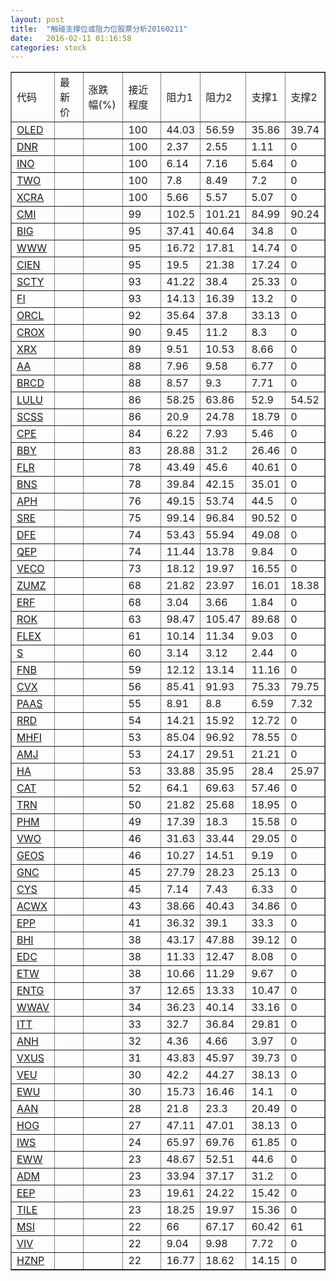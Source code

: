 ```yaml
---
layout: post
title:  "触碰支撑位或阻力位股票分析20160211"
date:   2016-02-11 01:16:58
categories: stock
---
```

<script type="text/javascript">
var stockList = []
stockList.push('gb_oled');
stockList.push('gb_dnr');
stockList.push('gb_ino');
stockList.push('gb_two');
stockList.push('gb_xcra');
stockList.push('gb_cmi');
stockList.push('gb_big');
stockList.push('gb_www');
stockList.push('gb_cien');
stockList.push('gb_scty');
stockList.push('gb_fi');
stockList.push('gb_orcl');
stockList.push('gb_crox');
stockList.push('gb_xrx');
stockList.push('gb_aa');
stockList.push('gb_brcd');
stockList.push('gb_lulu');
stockList.push('gb_scss');
stockList.push('gb_cpe');
stockList.push('gb_bby');
stockList.push('gb_flr');
stockList.push('gb_bns');
stockList.push('gb_aph');
stockList.push('gb_sre');
stockList.push('gb_dfe');
stockList.push('gb_qep');
stockList.push('gb_veco');
stockList.push('gb_zumz');
stockList.push('gb_erf');
stockList.push('gb_rok');
stockList.push('gb_flex');
stockList.push('gb_s');
stockList.push('gb_fnb');
stockList.push('gb_cvx');
stockList.push('gb_paas');
stockList.push('gb_rrd');
stockList.push('gb_mhfi');
stockList.push('gb_amj');
stockList.push('gb_ha');
stockList.push('gb_cat');
stockList.push('gb_trn');
stockList.push('gb_phm');
stockList.push('gb_vwo');
stockList.push('gb_geos');
stockList.push('gb_gnc');
stockList.push('gb_cys');
stockList.push('gb_acwx');
stockList.push('gb_epp');
stockList.push('gb_bhi');
stockList.push('gb_edc');
stockList.push('gb_etw');
stockList.push('gb_entg');
stockList.push('gb_wwav');
stockList.push('gb_itt');
stockList.push('gb_anh');
stockList.push('gb_vxus');
stockList.push('gb_veu');
stockList.push('gb_ewu');
stockList.push('gb_aan');
stockList.push('gb_hog');
stockList.push('gb_iws');
stockList.push('gb_eww');
stockList.push('gb_adm');
stockList.push('gb_eep');
stockList.push('gb_tile');
stockList.push('gb_msi');
stockList.push('gb_viv');
stockList.push('gb_hznp');
</script>
<table border="1">
 <tr>
 <td>代码</td>
 <td>最新价</td>
 <td>涨跌幅(%)</td>
 <td>接近程度</td>
 <td>阻力1</td>
 <td>阻力2</td>
 <td>支撑1</td>
 <td>支撑2</td>
</tr>
  <tr id="oled" class="red">
  <td><a href="http://stock.finance.sina.com.cn/usstock/quotes/OLED.html" target="_blank">OLED</a></td><td></td><td></td><td>100</td><td>44.03</td><td>56.59</td><td>35.86</td><td>39.74</td></tr>
  <tr id="dnr" class="green">
  <td><a href="http://stock.finance.sina.com.cn/usstock/quotes/DNR.html" target="_blank">DNR</a></td><td></td><td></td><td>100</td><td>2.37</td><td>2.55</td><td>1.11</td><td>0</td></tr>
  <tr id="ino" class="red">
  <td><a href="http://stock.finance.sina.com.cn/usstock/quotes/INO.html" target="_blank">INO</a></td><td></td><td></td><td>100</td><td>6.14</td><td>7.16</td><td>5.64</td><td>0</td></tr>
  <tr id="two" class="green">
  <td><a href="http://stock.finance.sina.com.cn/usstock/quotes/TWO.html" target="_blank">TWO</a></td><td></td><td></td><td>100</td><td>7.8</td><td>8.49</td><td>7.2</td><td>0</td></tr>
  <tr id="xcra" class="green">
  <td><a href="http://stock.finance.sina.com.cn/usstock/quotes/XCRA.html" target="_blank">XCRA</a></td><td></td><td></td><td>100</td><td>5.66</td><td>5.57</td><td>5.07</td><td>0</td></tr>
  <tr id="cmi" class="red">
  <td><a href="http://stock.finance.sina.com.cn/usstock/quotes/CMI.html" target="_blank">CMI</a></td><td></td><td></td><td>99</td><td>102.5</td><td>101.21</td><td>84.99</td><td>90.24</td></tr>
  <tr id="big" class="red">
  <td><a href="http://stock.finance.sina.com.cn/usstock/quotes/BIG.html" target="_blank">BIG</a></td><td></td><td></td><td>95</td><td>37.41</td><td>40.64</td><td>34.8</td><td>0</td></tr>
  <tr id="www" class="red">
  <td><a href="http://stock.finance.sina.com.cn/usstock/quotes/WWW.html" target="_blank">WWW</a></td><td></td><td></td><td>95</td><td>16.72</td><td>17.81</td><td>14.74</td><td>0</td></tr>
  <tr id="cien" class="green">
  <td><a href="http://stock.finance.sina.com.cn/usstock/quotes/CIEN.html" target="_blank">CIEN</a></td><td></td><td></td><td>95</td><td>19.5</td><td>21.38</td><td>17.24</td><td>0</td></tr>
  <tr id="scty" class="green">
  <td><a href="http://stock.finance.sina.com.cn/usstock/quotes/SCTY.html" target="_blank">SCTY</a></td><td></td><td></td><td>93</td><td>41.22</td><td>38.4</td><td>25.33</td><td>0</td></tr>
  <tr id="fi" class="green">
  <td><a href="http://stock.finance.sina.com.cn/usstock/quotes/FI.html" target="_blank">FI</a></td><td></td><td></td><td>93</td><td>14.13</td><td>16.39</td><td>13.2</td><td>0</td></tr>
  <tr id="orcl" class="red">
  <td><a href="http://stock.finance.sina.com.cn/usstock/quotes/ORCL.html" target="_blank">ORCL</a></td><td></td><td></td><td>92</td><td>35.64</td><td>37.8</td><td>33.13</td><td>0</td></tr>
  <tr id="crox" class="red">
  <td><a href="http://stock.finance.sina.com.cn/usstock/quotes/CROX.html" target="_blank">CROX</a></td><td></td><td></td><td>90</td><td>9.45</td><td>11.2</td><td>8.3</td><td>0</td></tr>
  <tr id="xrx" class="green">
  <td><a href="http://stock.finance.sina.com.cn/usstock/quotes/XRX.html" target="_blank">XRX</a></td><td></td><td></td><td>89</td><td>9.51</td><td>10.53</td><td>8.66</td><td>0</td></tr>
  <tr id="aa" class="red">
  <td><a href="http://stock.finance.sina.com.cn/usstock/quotes/AA.html" target="_blank">AA</a></td><td></td><td></td><td>88</td><td>7.96</td><td>9.58</td><td>6.77</td><td>0</td></tr>
  <tr id="brcd" class="green">
  <td><a href="http://stock.finance.sina.com.cn/usstock/quotes/BRCD.html" target="_blank">BRCD</a></td><td></td><td></td><td>88</td><td>8.57</td><td>9.3</td><td>7.71</td><td>0</td></tr>
  <tr id="lulu" class="green">
  <td><a href="http://stock.finance.sina.com.cn/usstock/quotes/LULU.html" target="_blank">LULU</a></td><td></td><td></td><td>86</td><td>58.25</td><td>63.86</td><td>52.9</td><td>54.52</td></tr>
  <tr id="scss" class="red">
  <td><a href="http://stock.finance.sina.com.cn/usstock/quotes/SCSS.html" target="_blank">SCSS</a></td><td></td><td></td><td>86</td><td>20.9</td><td>24.78</td><td>18.79</td><td>0</td></tr>
  <tr id="cpe" class="red">
  <td><a href="http://stock.finance.sina.com.cn/usstock/quotes/CPE.html" target="_blank">CPE</a></td><td></td><td></td><td>84</td><td>6.22</td><td>7.93</td><td>5.46</td><td>0</td></tr>
  <tr id="bby" class="red">
  <td><a href="http://stock.finance.sina.com.cn/usstock/quotes/BBY.html" target="_blank">BBY</a></td><td></td><td></td><td>83</td><td>28.88</td><td>31.2</td><td>26.46</td><td>0</td></tr>
  <tr id="flr" class="red">
  <td><a href="http://stock.finance.sina.com.cn/usstock/quotes/FLR.html" target="_blank">FLR</a></td><td></td><td></td><td>78</td><td>43.49</td><td>45.6</td><td>40.61</td><td>0</td></tr>
  <tr id="bns" class="red">
  <td><a href="http://stock.finance.sina.com.cn/usstock/quotes/BNS.html" target="_blank">BNS</a></td><td></td><td></td><td>78</td><td>39.84</td><td>42.15</td><td>35.01</td><td>0</td></tr>
  <tr id="aph" class="red">
  <td><a href="http://stock.finance.sina.com.cn/usstock/quotes/APH.html" target="_blank">APH</a></td><td></td><td></td><td>76</td><td>49.15</td><td>53.74</td><td>44.5</td><td>0</td></tr>
  <tr id="sre" class="red">
  <td><a href="http://stock.finance.sina.com.cn/usstock/quotes/SRE.html" target="_blank">SRE</a></td><td></td><td></td><td>75</td><td>99.14</td><td>96.84</td><td>90.52</td><td>0</td></tr>
  <tr id="dfe" class="green">
  <td><a href="http://stock.finance.sina.com.cn/usstock/quotes/DFE.html" target="_blank">DFE</a></td><td></td><td></td><td>74</td><td>53.43</td><td>55.94</td><td>49.08</td><td>0</td></tr>
  <tr id="qep" class="red">
  <td><a href="http://stock.finance.sina.com.cn/usstock/quotes/QEP.html" target="_blank">QEP</a></td><td></td><td></td><td>74</td><td>11.44</td><td>13.78</td><td>9.84</td><td>0</td></tr>
  <tr id="veco" class="red">
  <td><a href="http://stock.finance.sina.com.cn/usstock/quotes/VECO.html" target="_blank">VECO</a></td><td></td><td></td><td>73</td><td>18.12</td><td>19.97</td><td>16.55</td><td>0</td></tr>
  <tr id="zumz" class="green">
  <td><a href="http://stock.finance.sina.com.cn/usstock/quotes/ZUMZ.html" target="_blank">ZUMZ</a></td><td></td><td></td><td>68</td><td>21.82</td><td>23.97</td><td>16.01</td><td>18.38</td></tr>
  <tr id="erf" class="red">
  <td><a href="http://stock.finance.sina.com.cn/usstock/quotes/ERF.html" target="_blank">ERF</a></td><td></td><td></td><td>68</td><td>3.04</td><td>3.66</td><td>1.84</td><td>0</td></tr>
  <tr id="rok" class="red">
  <td><a href="http://stock.finance.sina.com.cn/usstock/quotes/ROK.html" target="_blank">ROK</a></td><td></td><td></td><td>63</td><td>98.47</td><td>105.47</td><td>89.68</td><td>0</td></tr>
  <tr id="flex" class="red">
  <td><a href="http://stock.finance.sina.com.cn/usstock/quotes/FLEX.html" target="_blank">FLEX</a></td><td></td><td></td><td>61</td><td>10.14</td><td>11.34</td><td>9.03</td><td>0</td></tr>
  <tr id="s" class="green">
  <td><a href="http://stock.finance.sina.com.cn/usstock/quotes/S.html" target="_blank">S</a></td><td></td><td></td><td>60</td><td>3.14</td><td>3.12</td><td>2.44</td><td>0</td></tr>
  <tr id="fnb" class="red">
  <td><a href="http://stock.finance.sina.com.cn/usstock/quotes/FNB.html" target="_blank">FNB</a></td><td></td><td></td><td>59</td><td>12.12</td><td>13.14</td><td>11.16</td><td>0</td></tr>
  <tr id="cvx" class="red">
  <td><a href="http://stock.finance.sina.com.cn/usstock/quotes/CVX.html" target="_blank">CVX</a></td><td></td><td></td><td>56</td><td>85.41</td><td>91.93</td><td>75.33</td><td>79.75</td></tr>
  <tr id="paas" class="red">
  <td><a href="http://stock.finance.sina.com.cn/usstock/quotes/PAAS.html" target="_blank">PAAS</a></td><td></td><td></td><td>55</td><td>8.91</td><td>8.8</td><td>6.59</td><td>7.32</td></tr>
  <tr id="rrd" class="green">
  <td><a href="http://stock.finance.sina.com.cn/usstock/quotes/RRD.html" target="_blank">RRD</a></td><td></td><td></td><td>54</td><td>14.21</td><td>15.92</td><td>12.72</td><td>0</td></tr>
  <tr id="mhfi" class="red">
  <td><a href="http://stock.finance.sina.com.cn/usstock/quotes/MHFI.html" target="_blank">MHFI</a></td><td></td><td></td><td>53</td><td>85.04</td><td>96.92</td><td>78.55</td><td>0</td></tr>
  <tr id="amj" class="green">
  <td><a href="http://stock.finance.sina.com.cn/usstock/quotes/AMJ.html" target="_blank">AMJ</a></td><td></td><td></td><td>53</td><td>24.17</td><td>29.51</td><td>21.21</td><td>0</td></tr>
  <tr id="ha" class="red">
  <td><a href="http://stock.finance.sina.com.cn/usstock/quotes/HA.html" target="_blank">HA</a></td><td></td><td></td><td>53</td><td>33.88</td><td>35.95</td><td>28.4</td><td>25.97</td></tr>
  <tr id="cat" class="red">
  <td><a href="http://stock.finance.sina.com.cn/usstock/quotes/CAT.html" target="_blank">CAT</a></td><td></td><td></td><td>52</td><td>64.1</td><td>69.63</td><td>57.46</td><td>0</td></tr>
  <tr id="trn" class="red">
  <td><a href="http://stock.finance.sina.com.cn/usstock/quotes/TRN.html" target="_blank">TRN</a></td><td></td><td></td><td>50</td><td>21.82</td><td>25.68</td><td>18.95</td><td>0</td></tr>
  <tr id="phm" class="green">
  <td><a href="http://stock.finance.sina.com.cn/usstock/quotes/PHM.html" target="_blank">PHM</a></td><td></td><td></td><td>49</td><td>17.39</td><td>18.3</td><td>15.58</td><td>0</td></tr>
  <tr id="vwo" class="green">
  <td><a href="http://stock.finance.sina.com.cn/usstock/quotes/VWO.html" target="_blank">VWO</a></td><td></td><td></td><td>46</td><td>31.63</td><td>33.44</td><td>29.05</td><td>0</td></tr>
  <tr id="geos" class="green">
  <td><a href="http://stock.finance.sina.com.cn/usstock/quotes/GEOS.html" target="_blank">GEOS</a></td><td></td><td></td><td>46</td><td>10.27</td><td>14.51</td><td>9.19</td><td>0</td></tr>
  <tr id="gnc" class="green">
  <td><a href="http://stock.finance.sina.com.cn/usstock/quotes/GNC.html" target="_blank">GNC</a></td><td></td><td></td><td>45</td><td>27.79</td><td>28.23</td><td>25.13</td><td>0</td></tr>
  <tr id="cys" class="red">
  <td><a href="http://stock.finance.sina.com.cn/usstock/quotes/CYS.html" target="_blank">CYS</a></td><td></td><td></td><td>45</td><td>7.14</td><td>7.43</td><td>6.33</td><td>0</td></tr>
  <tr id="acwx" class="green">
  <td><a href="http://stock.finance.sina.com.cn/usstock/quotes/ACWX.html" target="_blank">ACWX</a></td><td></td><td></td><td>43</td><td>38.66</td><td>40.43</td><td>34.86</td><td>0</td></tr>
  <tr id="epp" class="green">
  <td><a href="http://stock.finance.sina.com.cn/usstock/quotes/EPP.html" target="_blank">EPP</a></td><td></td><td></td><td>41</td><td>36.32</td><td>39.1</td><td>33.3</td><td>0</td></tr>
  <tr id="bhi" class="red">
  <td><a href="http://stock.finance.sina.com.cn/usstock/quotes/BHI.html" target="_blank">BHI</a></td><td></td><td></td><td>38</td><td>43.17</td><td>47.88</td><td>39.12</td><td>0</td></tr>
  <tr id="edc" class="green">
  <td><a href="http://stock.finance.sina.com.cn/usstock/quotes/EDC.html" target="_blank">EDC</a></td><td></td><td></td><td>38</td><td>11.33</td><td>12.47</td><td>8.08</td><td>0</td></tr>
  <tr id="etw" class="green">
  <td><a href="http://stock.finance.sina.com.cn/usstock/quotes/ETW.html" target="_blank">ETW</a></td><td></td><td></td><td>38</td><td>10.66</td><td>11.29</td><td>9.67</td><td>0</td></tr>
  <tr id="entg" class="red">
  <td><a href="http://stock.finance.sina.com.cn/usstock/quotes/ENTG.html" target="_blank">ENTG</a></td><td></td><td></td><td>37</td><td>12.65</td><td>13.33</td><td>10.47</td><td>0</td></tr>
  <tr id="wwav" class="green">
  <td><a href="http://stock.finance.sina.com.cn/usstock/quotes/WWAV.html" target="_blank">WWAV</a></td><td></td><td></td><td>34</td><td>36.23</td><td>40.14</td><td>33.16</td><td>0</td></tr>
  <tr id="itt" class="red">
  <td><a href="http://stock.finance.sina.com.cn/usstock/quotes/ITT.html" target="_blank">ITT</a></td><td></td><td></td><td>33</td><td>32.7</td><td>36.84</td><td>29.81</td><td>0</td></tr>
  <tr id="anh" class="red">
  <td><a href="http://stock.finance.sina.com.cn/usstock/quotes/ANH.html" target="_blank">ANH</a></td><td></td><td></td><td>32</td><td>4.36</td><td>4.66</td><td>3.97</td><td>0</td></tr>
  <tr id="vxus" class="green">
  <td><a href="http://stock.finance.sina.com.cn/usstock/quotes/VXUS.html" target="_blank">VXUS</a></td><td></td><td></td><td>31</td><td>43.83</td><td>45.97</td><td>39.73</td><td>0</td></tr>
  <tr id="veu" class="green">
  <td><a href="http://stock.finance.sina.com.cn/usstock/quotes/VEU.html" target="_blank">VEU</a></td><td></td><td></td><td>30</td><td>42.2</td><td>44.27</td><td>38.13</td><td>0</td></tr>
  <tr id="ewu" class="green">
  <td><a href="http://stock.finance.sina.com.cn/usstock/quotes/EWU.html" target="_blank">EWU</a></td><td></td><td></td><td>30</td><td>15.73</td><td>16.46</td><td>14.1</td><td>0</td></tr>
  <tr id="aan" class="green">
  <td><a href="http://stock.finance.sina.com.cn/usstock/quotes/AAN.html" target="_blank">AAN</a></td><td></td><td></td><td>28</td><td>21.8</td><td>23.3</td><td>20.49</td><td>0</td></tr>
  <tr id="hog" class="green">
  <td><a href="http://stock.finance.sina.com.cn/usstock/quotes/HOG.html" target="_blank">HOG</a></td><td></td><td></td><td>27</td><td>47.11</td><td>47.01</td><td>38.13</td><td>0</td></tr>
  <tr id="iws" class="green">
  <td><a href="http://stock.finance.sina.com.cn/usstock/quotes/IWS.html" target="_blank">IWS</a></td><td></td><td></td><td>24</td><td>65.97</td><td>69.76</td><td>61.85</td><td>0</td></tr>
  <tr id="eww" class="green">
  <td><a href="http://stock.finance.sina.com.cn/usstock/quotes/EWW.html" target="_blank">EWW</a></td><td></td><td></td><td>23</td><td>48.67</td><td>52.51</td><td>44.6</td><td>0</td></tr>
  <tr id="adm" class="red">
  <td><a href="http://stock.finance.sina.com.cn/usstock/quotes/ADM.html" target="_blank">ADM</a></td><td></td><td></td><td>23</td><td>33.94</td><td>37.17</td><td>31.2</td><td>0</td></tr>
  <tr id="eep" class="green">
  <td><a href="http://stock.finance.sina.com.cn/usstock/quotes/EEP.html" target="_blank">EEP</a></td><td></td><td></td><td>23</td><td>19.61</td><td>24.22</td><td>15.42</td><td>0</td></tr>
  <tr id="tile" class="green">
  <td><a href="http://stock.finance.sina.com.cn/usstock/quotes/TILE.html" target="_blank">TILE</a></td><td></td><td></td><td>23</td><td>18.25</td><td>19.97</td><td>15.36</td><td>0</td></tr>
  <tr id="msi" class="green">
  <td><a href="http://stock.finance.sina.com.cn/usstock/quotes/MSI.html" target="_blank">MSI</a></td><td></td><td></td><td>22</td><td>66</td><td>67.17</td><td>60.42</td><td>61</td></tr>
  <tr id="viv" class="red">
  <td><a href="http://stock.finance.sina.com.cn/usstock/quotes/VIV.html" target="_blank">VIV</a></td><td></td><td></td><td>22</td><td>9.04</td><td>9.98</td><td>7.72</td><td>0</td></tr>
  <tr id="hznp" class="red">
  <td><a href="http://stock.finance.sina.com.cn/usstock/quotes/HZNP.html" target="_blank">HZNP</a></td><td></td><td></td><td>22</td><td>16.77</td><td>18.62</td><td>14.15</td><td>0</td></tr>
</table>
